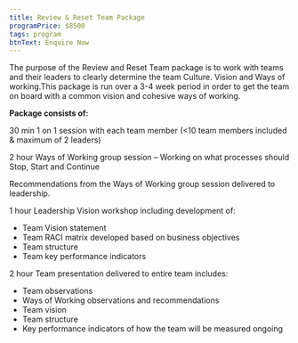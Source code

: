 ```yaml
---
title: Review & Reset Team Package
programPrice: $8500
tags: program
btnText: Enquire Now
---
```

<!--StartFragment-->

The purpose of the Review and Reset Team package is to work with teams and their leaders to clearly determine the team Culture. Vision and Ways of working.This package is run over a 3-4 week period in order to get the team on board with a common vision and cohesive ways of working.

**Package consists of:**

30 min 1 on 1 session with each team member (<10 team members included & maximum of 2 leaders)

2 hour Ways of Working group session – Working on what processes should Stop, Start and Continue

Recommendations from the Ways of Working group session delivered to leadership.

1 hour Leadership Vision workshop including development of:

* Team Vision statement
* Team RACI matrix developed based on business objectives
* Team structure
* Team key performance indicators

2 hour Team presentation delivered to entire team includes:

* Team observations
* Ways of Working observations and recommendations
* Team vision
* Team structure
* Key performance indicators of how the team will be measured ongoing

<!--EndFragment-->